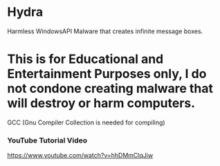 # Hydra
 Harmless WindowsAPI Malware that creates infinite message boxes.
 
# This is for Educational and Entertainment Purposes only, I do not condone creating malware that will destroy or harm computers.

GCC (Gnu Compiler Collection is needed for compiling)

### YouTube Tutorial Video
https://www.youtube.com/watch?v=hhDMmClqJiw
